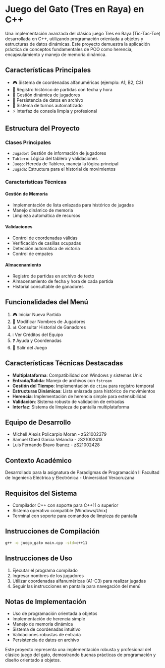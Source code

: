# Juego del Gato (Tres en Raya) en C++

Una implementación avanzada del clásico juego Tres en Raya (Tic-Tac-Toe) desarrollada en C++, utilizando programación orientada a objetos y estructuras de datos dinámicas. Este proyecto demuestra la aplicación práctica de conceptos fundamentales de POO como herencia, encapsulamiento y manejo de memoria dinámica.

## Características Principales

- 🎮 Sistema de coordenadas alfanuméricas (ejemplo: A1, B2, C3)
- 📝 Registro histórico de partidas con fecha y hora
- 👥 Gestión dinámica de jugadores
- 💾 Persistencia de datos en archivo
- 🔄 Sistema de turnos automatizado
- ⚡ Interfaz de consola limpia y profesional

## Estructura del Proyecto

### Clases Principales
- `Jugador`: Gestión de información de jugadores
- `Tablero`: Lógica del tablero y validaciones
- `Juego`: Hereda de Tablero, maneja la lógica principal
- `Jugada`: Estructura para el historial de movimientos

### Características Técnicas

#### Gestión de Memoria
- Implementación de lista enlazada para histórico de jugadas
- Manejo dinámico de memoria
- Limpieza automática de recursos

#### Validaciones
- Control de coordenadas válidas
- Verificación de casillas ocupadas
- Detección automática de victoria
- Control de empates

#### Almacenamiento
- Registro de partidas en archivo de texto
- Almacenamiento de fecha y hora de cada partida
- Historial consultable de ganadores

## Funcionalidades del Menú

1. 🎮 Iniciar Nueva Partida
2. 👥 Modificar Nombres de Jugadores
3. 📊 Consultar Historial de Ganadores
4. ℹ️ Ver Créditos del Equipo
5. ❓ Ayuda y Coordenadas
6. 🚪 Salir del Juego

## Características Técnicas Destacadas

- **Multiplataforma**: Compatibilidad con Windows y sistemas Unix
- **Entrada/Salida**: Manejo de archivos con `fstream`
- **Gestión del Tiempo**: Implementación de `ctime` para registro temporal
- **Estructuras Dinámicas**: Lista enlazada para histórico de movimientos
- **Herencia**: Implementación de herencia simple para extensibilidad
- **Validación**: Sistema robusto de validación de entradas
- **Interfaz**: Sistema de limpieza de pantalla multiplataforma

## Equipo de Desarrollo
- Michell Alexis Policarpio Moran - zS21002379
- Samuel Obed Garcia Velandia - zS21002413
- Luis Fernando Bravo Ibanez - zS21002428

## Contexto Académico
Desarrollado para la asignatura de Paradigmas de Programación II
Facultad de Ingeniería Eléctrica y Electrónica - Universidad Veracruzana

## Requisitos del Sistema
- Compilador C++ con soporte para C++11 o superior
- Sistema operativo compatible (Windows/Unix)
- Terminal con soporte para comandos de limpieza de pantalla

## Instrucciones de Compilación
```bash
g++ -o juego_gato main.cpp -std=c++11
```

## Instrucciones de Uso
1. Ejecutar el programa compilado
2. Ingresar nombres de los jugadores
3. Utilizar coordenadas alfanuméricas (A1-C3) para realizar jugadas
4. Seguir las instrucciones en pantalla para navegación del menú

## Notas de Implementación
- Uso de programación orientada a objetos
- Implementación de herencia simple
- Manejo de memoria dinámica
- Sistema de coordenadas intuitivo
- Validaciones robustas de entrada
- Persistencia de datos en archivo

Este proyecto representa una implementación robusta y profesional del clásico juego del gato, demostrando buenas prácticas de programación y diseño orientado a objetos.
